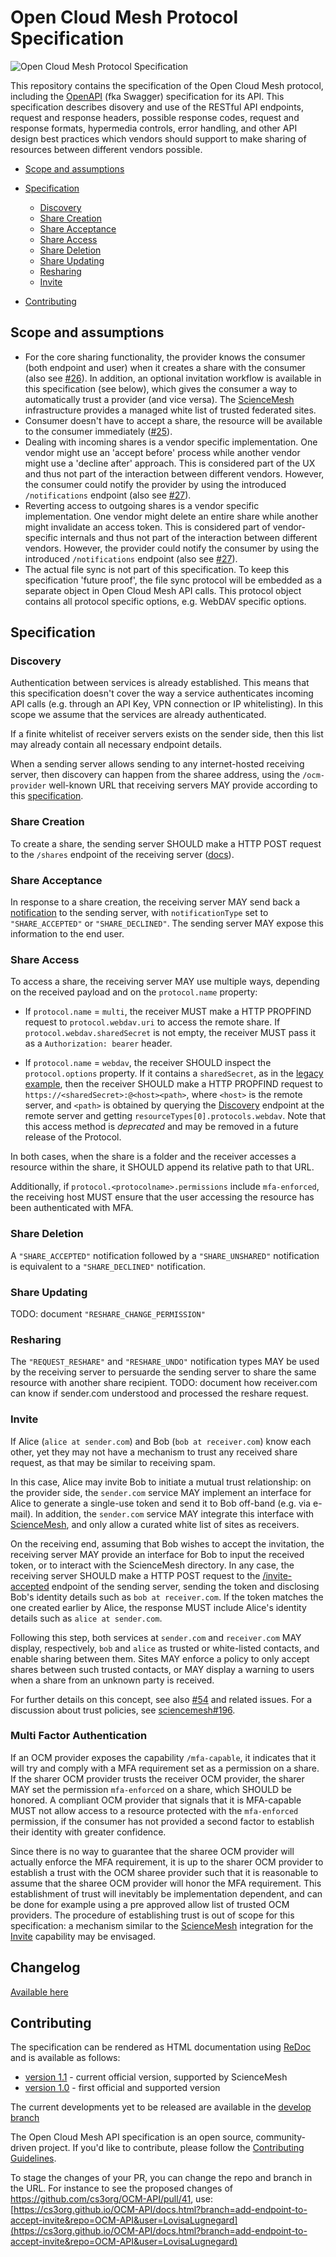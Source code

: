 # Open Cloud Mesh Protocol Specification

![Open Cloud Mesh Protocol Specification](logo.png)

This repository contains the specification of the Open Cloud Mesh protocol, including
the [OpenAPI](https://github.com/OAI/OpenAPI-Specification) (fka Swagger) specification for its API. This specification describes disovery and use of the RESTful API endpoints, request and response headers, possible response codes, request and response formats, hypermedia controls, error handling, and other API design best practices which vendors should support to make sharing of resources between different vendors possible.

* [Scope and assumptions](#scope-and-assumptions)
* [Specification](#specification)
  * [Discovery](#discovery)
  * [Share Creation](#create)
  * [Share Acceptance](#accept)
  * [Share Access](#access)
  * [Share Deletion](#unshare)
  * [Share Updating](#update)
  * [Resharing](#reshare)
  * [Invite](#invite)

* [Contributing](#contributing)

## Scope and assumptions

* For the core sharing functionality, the provider knows the consumer (both endpoint and user) when it creates a share with the consumer (also see [#26](https://github.com/cs3org/OCM-API/issues/26)). In addition, an optional invitation workflow is available in this specification (see below), which gives the consumer a way to automatically trust a provider (and vice versa). The [ScienceMesh](https://sciencemesh.io) infrastructure provides a managed white list of trusted federated sites.
* Consumer doesn't have to accept a share, the resource will be available to the consumer immediately ([#25](https://github.com/cs3org/OCM-API/issues/25)).
* Dealing with incoming shares is a vendor specific implementation. One vendor might use an 'accept before' process while another vendor might use a 'decline after' approach. This is considered part of the UX and thus not part of the interaction between different vendors. However, the consumer could notify the provider by using the introduced `/notifications` endpoint (also see [#27](https://github.com/cs3org/OCM-API/issues/27)).
* Reverting access to outgoing shares is a vendor specific implementation. One vendor might delete an entire share while another might invalidate an access token. This is considered part of vendor-specific internals and thus not part of the interaction between different vendors. However, the provider could notify the consumer by using the introduced `/notifications` endpoint (also see [#27](https://github.com/cs3org/OCM-API/issues/27)).
* The actual file sync is not part of this specification. To keep this specification 'future proof', the file sync protocol will be embedded as a separate object in Open Cloud Mesh API calls. This protocol object contains all protocol specific options, e.g. WebDAV specific options.


## Specification
### Discovery
Authentication between services is already established. This means that this specification doesn't cover the way a service authenticates incoming API calls (e.g. through an API Key, VPN connection or IP whitelisting). In this scope we assume that the services are already authenticated.

If a finite whitelist of receiver servers exists on the sender side, then this list may already contain all necessary endpoint details.

When a sending server allows sending to any internet-hosted receiving server, then discovery can happen from the sharee address, using the `/ocm-provider` well-known URL that receiving servers MAY provide according to this [specification](https://cs3org.github.io/OCM-API/docs.html?branch=develop&repo=OCM-API&user=cs3org#/paths/~1ocm-provider/get).

### Share Creation
To create a share, the sending server SHOULD make a HTTP POST request to the `/shares` endpoint of the receiving server ([docs](https://cs3org.github.io/OCM-API/docs.html?branch=develop&repo=OCM-API&user=cs3org#/paths/~1shares/post)).

### Share Acceptance
In response to a share creation, the receiving server MAY send back a [notification](https://cs3org.github.io/OCM-API/docs.html?branch=develop&repo=OCM-API&user=cs3org#/paths/~1notifications/post) to the sending server, with  `notificationType` set to `"SHARE_ACCEPTED"` or `"SHARE_DECLINED"`. The sending server MAY expose this information to the end user. 

### Share Access
To access a share, the receiving server MAY use multiple ways, depending on the received payload and on the `protocol.name` property:

* If `protocol.name` = `multi`, the receiver MUST make a HTTP PROPFIND request to `protocol.webdav.uri` to access the remote share. If `protocol.webdav.sharedSecret` is not empty, the receiver MUST pass it as a `Authorization: bearer` header.

* If `protocol.name` = `webdav`, the receiver SHOULD inspect the `protocol.options` property. If it contains a `sharedSecret`, as in the [legacy example](https://cs3org.github.io/OCM-API/docs.html?branch=develop&repo=OCM-API&user=cs3org#/paths/~1shares/post), then the receiver SHOULD make a HTTP PROPFIND request to `https://<sharedSecret>:@<host><path>`, where `<host>` is the remote server, and `<path>` is obtained by querying the [Discovery](#discovery) endpoint at the remote server and getting `resourceTypes[0].protocols.webdav`. Note that this access method is _deprecated_ and may be removed in a future release of the Protocol.

In both cases, when the share is a folder and the receiver accesses a resource within the share, it SHOULD append its relative path to that URL.

Additionally, if `protocol.<protocolname>.permissions` include `mfa-enforced`, the receiving host MUST ensure that the user accessing the resource has been authenticated with MFA.

### Share Deletion
A `"SHARE_ACCEPTED"` notification followed by a `"SHARE_UNSHARED"` notification is
equivalent to a `"SHARE_DECLINED"` notification.

### Share Updating
TODO: document `"RESHARE_CHANGE_PERMISSION"`

### Resharing
The `"REQUEST_RESHARE"` and `"RESHARE_UNDO"` notification types MAY be used by the
receiving server to persuarde the sending server to share the same resource with another share recipient.
TODO: document how receiver.com can know if sender.com understood and processed the
reshare request.

### Invite
If Alice (`alice at sender.com`) and Bob (`bob at receiver.com`) know each other, yet they may not have a mechanism to trust any received share request, as that may be similar to receiving spam.

In this case, Alice may invite Bob to initiate a mutual trust relationship: on the provider side, the `sender.com` service MAY implement an interface for Alice to generate a single-use token and send it to Bob off-band (e.g. via e-mail). In addition, the `sender.com` service MAY integrate this interface with [ScienceMesh](https://sciencemesh.io), and only allow a curated white list of sites as receivers.

On the receiving end, assuming that Bob wishes to accept the invitation, the receiving server MAY provide an interface for Bob to input the received token, or to interact with the ScienceMesh directory. In any case, the receiving server SHOULD make a HTTP POST request to the [/invite-accepted](https://cs3org.github.io/OCM-API/docs.html?branch=develop&repo=OCM-API&user=cs3org#/paths/~1invite-accepted/post) endpoint of the sending server, sending the token and disclosing Bob's identity details such as `bob at receiver.com`. If the token matches the one created earlier by Alice, the response MUST include Alice's identity details such as `alice at sender.com`.

Following this step, both services at `sender.com` and `receiver.com` MAY display, respectively, `bob` and `alice` as trusted or white-listed contacts, and enable sharing between them. Sites MAY enforce a policy to only accept shares between such trusted contacts, or MAY display a warning to users when a share from an unknown party is received.

For further details on this concept, see also [#54](https://github.com/cs3org/OCM-API/pull/54) and related issues. For a discussion about trust policies, see [sciencemesh#196](https://github.com/sciencemesh/sciencemesh/issues/196).

### Multi Factor Authentication
If an OCM provider exposes the capability `/mfa-capable`, it indicates that it will try and comply with a MFA requirement set as a permission on a share. If the sharer OCM provider trusts the receiver OCM provider, the sharer MAY set the permission `mfa-enforced` on a share, which SHOULD be honored. A compliant OCM provider that signals that it is MFA-capable MUST not allow access to a resource protected with the `mfa-enforced` permission, if the consumer has not provided a second factor to establish their identity with greater confidence.

Since there is no way to guarantee that the sharee OCM provider will actually enforce the MFA requirement, it is up to the sharer OCM provider to establish a trust with the OCM sharee provider such that it is reasonable to assume that the sharee OCM provider will honor the MFA requirement. This establishment of trust will inevitably be implementation dependent, and can be done for example using a pre approved allow list of trusted OCM providers. The procedure of establishing trust is out of scope for this specification: a mechanism similar to the [ScienceMesh](https://sciencemesh.io) integration for the [Invite](#invite) capability may be envisaged.


## Changelog

[Available here](CHANGELOG.md)


## Contributing

The specification can be rendered as HTML documentation using [ReDoc](https://github.com/Redocly/redoc) and is available as follows:

* [version 1.1](https://cs3org.github.io/OCM-API/docs.html?branch=v1.1.0&repo=OCM-API&user=cs3org#/paths/~1shares/post) - current official version, supported by ScienceMesh
* [version 1.0](https://cs3org.github.io/OCM-API/docs.html?branch=v1.0.0&repo=OCM-API&user=cs3org#/paths/~1shares/post) - first official and supported version

The current developments yet to be released are available in the [develop branch](https://cs3org.github.io/OCM-API/docs.html?branch=develop&repo=OCM-API&user=cs3org)

The Open Cloud Mesh API specification is an open source, community-driven project. If you'd like to contribute, please follow the [Contributing Guidelines](CONTRIBUTING.md).

To stage the changes of your PR, you can change the repo and branch in the URL.
For instance to see the proposed changes of https://github.com/cs3org/OCM-API/pull/41, use:
[https://cs3org.github.io/OCM-API/docs.html?branch=add-endpoint-to-accept-invite&repo=OCM-API&user=LovisaLugnegard](https://cs3org.github.io/OCM-API/docs.html?branch=add-endpoint-to-accept-invite&repo=OCM-API&user=LovisaLugnegard)
